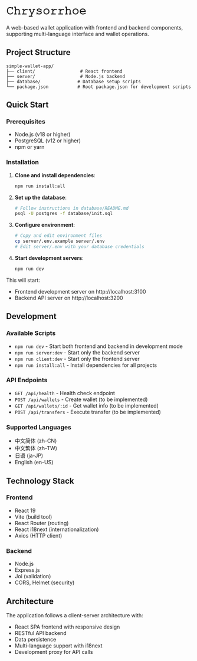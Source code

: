 # 𝙲𝚑𝚛𝚢𝚜𝚘𝚛𝚛𝚑𝚘𝚎

A web-based wallet application with frontend and backend components, supporting multi-language interface and wallet operations.

## Project Structure

```
simple-wallet-app/
├── client/                 # React frontend
├── server/                 # Node.js backend
├── database/              # Database setup scripts
└── package.json           # Root package.json for development scripts
```

## Quick Start

### Prerequisites
- Node.js (v18 or higher)
- PostgreSQL (v12 or higher)
- npm or yarn

### Installation

1. **Clone and install dependencies**:
   ```bash
   npm run install:all
   ```

2. **Set up the database**:
   ```bash
   # Follow instructions in database/README.md
   psql -U postgres -f database/init.sql
   ```

3. **Configure environment**:
   ```bash
   # Copy and edit environment files
   cp server/.env.example server/.env
   # Edit server/.env with your database credentials
   ```

4. **Start development servers**:
   ```bash
   npm run dev
   ```

This will start:
- Frontend development server on http://localhost:3100
- Backend API server on http://localhost:3200

## Development

### Available Scripts

- `npm run dev` - Start both frontend and backend in development mode
- `npm run server:dev` - Start only the backend server
- `npm run client:dev` - Start only the frontend server
- `npm run install:all` - Install dependencies for all projects

### API Endpoints

- `GET /api/health` - Health check endpoint
- `POST /api/wallets` - Create wallet (to be implemented)
- `GET /api/wallets/:id` - Get wallet info (to be implemented)
- `POST /api/transfers` - Execute transfer (to be implemented)

### Supported Languages

- 中文简体 (zh-CN)
- 中文繁体 (zh-TW)
- 日语 (ja-JP)
- English (en-US)

## Technology Stack

### Frontend
- React 19
- Vite (build tool)
- React Router (routing)
- React i18next (internationalization)
- Axios (HTTP client)

### Backend
- Node.js
- Express.js
- Joi (validation)
- CORS, Helmet (security)

## Architecture

The application follows a client-server architecture with:
- React SPA frontend with responsive design
- RESTful API backend
- Data persistence
- Multi-language support with i18next
- Development proxy for API calls
